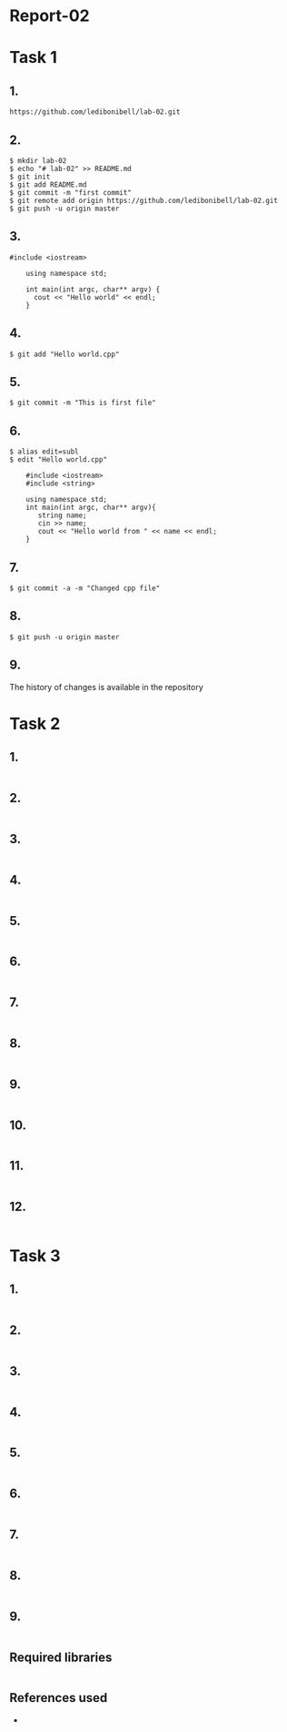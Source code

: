 # Report-02

# Task 1

## 1.

```
https://github.com/ledibonibell/lab-02.git
```

## 2.
 
```
$ mkdir lab-02
$ echo "# lab-02" >> README.md
$ git init
$ git add README.md
$ git commit -m "first commit"
$ git remote add origin https://github.com/ledibonibell/lab-02.git
$ git push -u origin master
```

## 3.
 
```
#include <iostream>

	using namespace std;

	int main(int argc, char** argv) {
	  cout << "Hello world" << endl;
	}
```

## 4.
 
```
$ git add "Hello world.cpp"
```

## 5.
 
```
$ git commit -m "This is first file"
```

## 6.
 
```
$ alias edit=subl
$ edit "Hello world.cpp"
```
```
 	#include <iostream>
 	#include <string>
 
 	using namespace std;
 	int main(int argc, char** argv){
	   string name;
	   cin >> name;
	   cout << "Hello world from " << name << endl;
	}
```

## 7.
 
```
$ git commit -a -m "Changed cpp file"
```

## 8.
 
```
$ git push -u origin master
```

## 9.
 
The history of changes is available in the repository

# Task 2

## 1.
 
```

```

## 2.
 
```

```

## 3.
 
```

```

## 4.
 
```

```

## 5.
 
```

```

## 6.
 
```

```

## 7.
 
```

```

## 8.
 
```

```

## 9.
 
```

```

## 10.
 
```

```

## 11.
 
```

```

## 12.
 
```

```

# Task 3

## 1.
 
```

```

## 2.
 
```

```

## 3.
 
```

```

## 4.
 
```

```

## 5.
 
```

```

## 6.
 
```

```

## 7.
 
```

```

## 8.
 
```

```

## 9.
 
```

```

## Required libraries

```

```

## References used
- 
